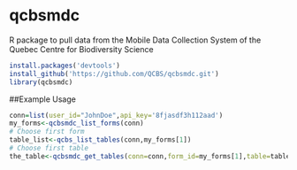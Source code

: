 # qcbsmdc
R package to pull data from the Mobile Data Collection System of the Quebec Centre for Biodiversity Science

```r
install.packages('devtools')
install_github('https://github.com/QCBS/qcbsmdc.git')
library(qcbsmdc)
```

##Example Usage
```r
conn=list(user_id="JohnDoe",api_key='8fjasdf3h112aad') 
my_forms<-qcbsmdc_list_forms(conn)
# Choose first form
table_list<-qcbs_list_tables(conn,my_forms[1])
# Choose first table
the_table<-qcbsmdc_get_tables(conn=conn,form_id=my_forms[1],table=table_list[1])
```

